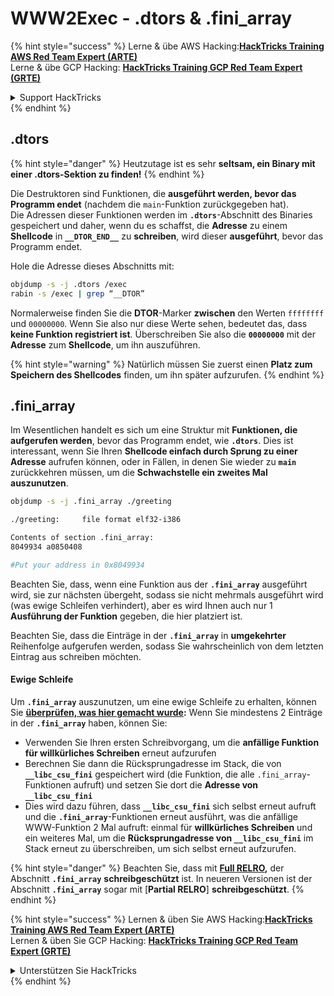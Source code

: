 # WWW2Exec - .dtors & .fini\_array

{% hint style="success" %}
Lerne & übe AWS Hacking:<img src="/.gitbook/assets/arte.png" alt="" data-size="line">[**HackTricks Training AWS Red Team Expert (ARTE)**](https://training.hacktricks.xyz/courses/arte)<img src="/.gitbook/assets/arte.png" alt="" data-size="line">\
Lerne & übe GCP Hacking: <img src="/.gitbook/assets/grte.png" alt="" data-size="line">[**HackTricks Training GCP Red Team Expert (GRTE)**<img src="/.gitbook/assets/grte.png" alt="" data-size="line">](https://training.hacktricks.xyz/courses/grte)

<details>

<summary>Support HackTricks</summary>

* Überprüfe die [**Abonnementpläne**](https://github.com/sponsors/carlospolop)!
* **Tritt der** 💬 [**Discord-Gruppe**](https://discord.gg/hRep4RUj7f) oder der [**Telegram-Gruppe**](https://t.me/peass) bei oder **folge** uns auf **Twitter** 🐦 [**@hacktricks\_live**](https://twitter.com/hacktricks\_live)**.**
* **Teile Hacking-Tricks, indem du PRs zu den** [**HackTricks**](https://github.com/carlospolop/hacktricks) und [**HackTricks Cloud**](https://github.com/carlospolop/hacktricks-cloud) GitHub-Repos einreichst.

</details>
{% endhint %}

## .dtors

{% hint style="danger" %}
Heutzutage ist es sehr **seltsam, ein Binary mit einer .dtors-Sektion zu finden!**
{% endhint %}

Die Destruktoren sind Funktionen, die **ausgeführt werden, bevor das Programm endet** (nachdem die `main`-Funktion zurückgegeben hat).\
Die Adressen dieser Funktionen werden im **`.dtors`**-Abschnitt des Binaries gespeichert und daher, wenn du es schaffst, die **Adresse** zu einem **Shellcode** in **`__DTOR_END__`** zu **schreiben**, wird dieser **ausgeführt**, bevor das Programm endet.

Hole die Adresse dieses Abschnitts mit:
```bash
objdump -s -j .dtors /exec
rabin -s /exec | grep “__DTOR”
```
Normalerweise finden Sie die **DTOR**-Marker **zwischen** den Werten `ffffffff` und `00000000`. Wenn Sie also nur diese Werte sehen, bedeutet das, dass **keine Funktion registriert ist**. Überschreiben Sie also die **`00000000`** mit der **Adresse** zum **Shellcode**, um ihn auszuführen.

{% hint style="warning" %}
Natürlich müssen Sie zuerst einen **Platz zum Speichern des Shellcodes** finden, um ihn später aufzurufen.
{% endhint %}

## **.fini\_array**

Im Wesentlichen handelt es sich um eine Struktur mit **Funktionen, die aufgerufen werden**, bevor das Programm endet, wie **`.dtors`**. Dies ist interessant, wenn Sie Ihren **Shellcode einfach durch Sprung zu einer Adresse** aufrufen können, oder in Fällen, in denen Sie wieder zu **`main`** zurückkehren müssen, um die **Schwachstelle ein zweites Mal auszunutzen**.
```bash
objdump -s -j .fini_array ./greeting

./greeting:     file format elf32-i386

Contents of section .fini_array:
8049934 a0850408

#Put your address in 0x8049934
```
Beachten Sie, dass, wenn eine Funktion aus der **`.fini_array`** ausgeführt wird, sie zur nächsten übergeht, sodass sie nicht mehrmals ausgeführt wird (was ewige Schleifen verhindert), aber es wird Ihnen auch nur 1 **Ausführung der Funktion** gegeben, die hier platziert ist.

Beachten Sie, dass die Einträge in der **`.fini_array`** in **umgekehrter** Reihenfolge aufgerufen werden, sodass Sie wahrscheinlich von dem letzten Eintrag aus schreiben möchten.

#### Ewige Schleife

Um **`.fini_array`** auszunutzen, um eine ewige Schleife zu erhalten, können Sie [**überprüfen, was hier gemacht wurde**](https://guyinatuxedo.github.io/17-stack\_pivot/insomnihack18\_onewrite/index.html)**:** Wenn Sie mindestens 2 Einträge in der **`.fini_array`** haben, können Sie:

* Verwenden Sie Ihren ersten Schreibvorgang, um die **anfällige Funktion für willkürliches Schreiben** erneut aufzurufen
* Berechnen Sie dann die Rücksprungadresse im Stack, die von **`__libc_csu_fini`** gespeichert wird (die Funktion, die alle `.fini_array`-Funktionen aufruft) und setzen Sie dort die **Adresse von `__libc_csu_fini`**
* Dies wird dazu führen, dass **`__libc_csu_fini`** sich selbst erneut aufruft und die **`.fini_array`**-Funktionen erneut ausführt, was die anfällige WWW-Funktion 2 Mal aufruft: einmal für **willkürliches Schreiben** und ein weiteres Mal, um die **Rücksprungadresse von `__libc_csu_fini`** im Stack erneut zu überschreiben, um sich selbst erneut aufzurufen.

{% hint style="danger" %}
Beachten Sie, dass mit [**Full RELRO**](../common-binary-protections-and-bypasses/relro.md)**,** der Abschnitt **`.fini_array`** **schreibgeschützt** ist.
In neueren Versionen ist der Abschnitt **`.fini_array`** sogar mit [**Partial RELRO**] **schreibgeschützt**.
{% endhint %}


{% hint style="success" %}
Lernen & üben Sie AWS Hacking:<img src="/.gitbook/assets/arte.png" alt="" data-size="line">[**HackTricks Training AWS Red Team Expert (ARTE)**](https://training.hacktricks.xyz/courses/arte)<img src="/.gitbook/assets/arte.png" alt="" data-size="line">\
Lernen & üben Sie GCP Hacking: <img src="/.gitbook/assets/grte.png" alt="" data-size="line">[**HackTricks Training GCP Red Team Expert (GRTE)**<img src="/.gitbook/assets/grte.png" alt="" data-size="line">](https://training.hacktricks.xyz/courses/grte)

<details>

<summary>Unterstützen Sie HackTricks</summary>

* Überprüfen Sie die [**Abonnementpläne**](https://github.com/sponsors/carlospolop)!
* **Treten Sie der** 💬 [**Discord-Gruppe**](https://discord.gg/hRep4RUj7f) oder der [**Telegram-Gruppe**](https://t.me/peass) bei oder **folgen** Sie uns auf **Twitter** 🐦 [**@hacktricks\_live**](https://twitter.com/hacktricks\_live)**.**
* **Teilen Sie Hacking-Tricks, indem Sie PRs an die** [**HackTricks**](https://github.com/carlospolop/hacktricks) und [**HackTricks Cloud**](https://github.com/carlospolop/hacktricks-cloud) GitHub-Repos senden.

</details>
{% endhint %}
